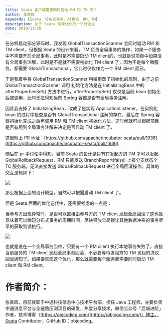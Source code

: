 ```yaml
---
title: Seata 客户端需要同时启动 RM 和 TM 吗？
author: 张乘辉
keywords: [Seata、分布式事务、AT模式、RM、TM]
description: 关于 Seata 后续优化的一个讨论点
date: 2019/11/28
---
```



在分析启动部分源码时，我发现 GlobalTransactionScanner 会同时启动 RM 和 TM client，但根据 Seata 的设计来看，TM 负责全局事务的操作，如果一个服务中不需要开启全局事务，此时是不需要启动 TM client的，也就是说项目中如果没有全局事务注解，此时是不是就不需要初始化 TM client 了，因为不是每个微服务，都需要 GlobalTransactional，它此时仅仅作为一个 RM client 而已。


于是我着手将 GlobalTransactionScanner 稍微更改了初始化的规则，由于之前 GlobalTransactionScanner 调用 初始化方法是在 InitializingBean 中的 afterPropertiesSet() 方法中进行，afterPropertySet() 仅仅是当前 bean 初始化后被调用，此时无法得知当前 Spring 容器是否有全局事务注解。

因此我去掉了 InitializingBean，改成了是实现 ApplicationListener，在实例化 bean 的过程中检查是否有 GlobalTransactional 注解的存在，最后在 Spring 容器初始化完成之后再调用 RM 和 TM client 初始化方法，这时候就可以根据项目是否有用到全局事务注解来决定是否启动 TM client 了。

这里附上 PR 地址：[https://github.com/apache/incubator-seata/pull/1936](https://github.com/apache/incubator-seata/pull/1936)

随后在 pr 中讨论中得知，目前 Seata 的设计是只有在发起方的 TM 才可以发起 GlobalRollbackRequest，RM 只能发送 BranchReport(false) 上报分支状态个 TC 服务端，无法直接发送 GlobalRollbackRequest 进行全局回滚操作。具体的交互逻辑如下：

![](https://gitee.com/objcoding/md-picture/raw/master/img/20191128094250.png)

那么根据上面的设计模型，自然可以按需启动 TM client 了。

但是 Seata 后面的优化迭代中，还需要考虑的一点是：

当参与方出现异常时，是否可以直接由参与方的 TM client 发起全局回滚？这也就意味着可以缩短分布式事务的周期时间，尽快释放全局锁让其他数据冲突的事务尽早的获取到锁执行。

![](https://gitee.com/objcoding/md-picture/raw/master/img/20191127202606.png)


也就是说在一个全局事务当中，只要有一个 RM client 执行本地事务失败了，直接当前服务的 TM client 发起全局事务回滚，不必要等待发起方的 TM 发起的决议回滚通知了。如果要实现这个优化，那么就需要每个服务都需要同时启动 TM client 和 RM client。

# 作者简介：

张乘辉，目前就职于中通科技信息中心技术平台部，担任 Java 工程师，主要负责中通消息平台与全链路压测项目的研发，热爱分享技术，微信公众号「后端进阶」作者，技术博客（[https://objcoding.com/](https://objcoding.com/)）博主，Seata Contributor，GitHub ID：objcoding。